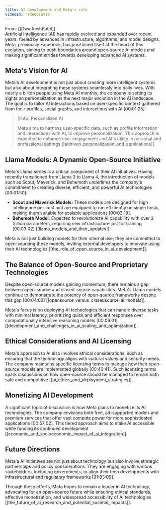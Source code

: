 ```yaml
---
title: AI development and Meta's role
videoId: rYXeQbTuVl0
---
```


From: [[DwarkeshPatel]] <br/> 
Artificial Intelligence (AI) has rapidly evolved and expanded over recent years, fueled by advances in infrastructure, algorithms, and model designs. Meta, previously Facebook, has positioned itself at the heart of this evolution, aiming to push boundaries around open-source AI models and making significant strides towards developing advanced AI systems.

## Meta's Vision for AI

Meta's AI development is not just about creating more intelligent systems but also about integrating these systems seamlessly into daily lives. With nearly a billion people using Meta AI monthly, the company is setting its sights on personalization as the next major evolution in the AI landscape. The goal is to tailor AI interactions based on user-specific context gathered from their profiles, social graphs, and interactions with AI <a class="yt-timestamp" data-t="00:01:25">[00:01:25]</a>.

> [!info] Personalized AI
> 
> Meta aims to harness user-specific data, such as profile information and interactions with AI, to improve personalization. This approach is expected to enhance user engagement and AI's utility in personal and professional settings [[aidriven_personalization_and_applications]].

## Llama Models: A Dynamic Open-Source Initiative

Meta's Llama series is a critical component of their AI initiatives. Having recently transitioned from Llama 3 to Llama 4, the introduction of models such as Scout, Maverick, and Behemoth underlines the company's commitment to creating diverse, efficient, and powerful AI technologies <a class="yt-timestamp" data-t="00:01:50">[00:01:50]</a>.

- **Scout and Maverick Models:** These models are designed for high intelligence per cost and are equipped to run efficiently on single hosts, making them suitable for scalable applications <a class="yt-timestamp" data-t="00:02:19">[00:02:19]</a>.
- **Behemoth Model:** Expected to revolutionize AI capability with over 2 trillion parameters, requiring new infrastructure just for training <a class="yt-timestamp" data-t="00:03:02">[00:03:02]</a> [[llama_models_and_their_updates]].

Meta is not just building models for their internal use; they are committed to open-sourcing these models, inviting external developers to innovate using their AI technologies [[the_role_of_open_source_in_ai_development]].

## The Balance of Open-Source and Proprietary Technologies

Despite open-source models gaining momentum, there remains a gap between open-source and closed-source capabilities. Meta's Llama models continue to demonstrate the potency of open-source frameworks despite this gap <a class="yt-timestamp" data-t="00:04:03">[00:04:03]</a> [[opensource_versus_closedsource_ai_models]].

Meta's focus is on deploying AI technologies that can handle diverse tasks with minimal latency, prioritizing quick and efficient responses over computationally intensive reasoning models <a class="yt-timestamp" data-t="00:06:01">[00:06:01]</a> [[development_and_challenges_in_ai_scaling_and_optimization]].

## Ethical Considerations and AI Licensing

Meta's approach to AI also involves ethical considerations, such as ensuring that the technology aligns with cultural values and security needs. The company maintains specific licensing terms to manage how their open-source models are implemented globally <a class="yt-timestamp" data-t="00:40:41">[00:40:41]</a>. Such licensing terms spark discussions on how open-source should be managed to remain both safe and competitive [[ai_ethics_and_deployment_strategies]].

## Monetizing AI Development

A significant topic of discussion is how Meta plans to monetize its AI technologies. The company envisions both free, ad-supported models and premium services that offer vast compute power for more sophisticated applications <a class="yt-timestamp" data-t="00:57:02">[00:57:02]</a>. This tiered approach aims to make AI accessible while funding its continued development [[economic_and_socioeconomic_impact_of_ai_integration]].

## Future Directions

Meta's AI initiatives are not just about technology but also involve strategic partnerships and policy considerations. They are engaging with various stakeholders, including governments, to align their tech developments with infrastructural and regulatory frameworks <a class="yt-timestamp" data-t="01:03:09">[01:03:09]</a>.

Through these efforts, Meta hopes to remain a leader in AI technology, advocating for an open-source future while ensuring ethical standards, effective monetization, and widespread accessibility of AI technologies [[the_future_of_ai_research_and_potential_societal_impacts]].